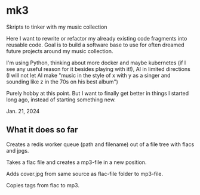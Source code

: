 # mk3
Skripts to tinker with my music collection

Here I want to rewrite or refactor my already existing code fragments into reusable code. Goal is to build a software base to use for often dreamed future projects around my music collection.

I'm using Python, thinking about more docker and maybe kubernetes (if I see any useful reason for it besides playing with it!), AI in limited directions (I will not let AI make "music in the style of x with y as a singer and sounding like z in the 70s on his best album")

Purely hobby at this point. But I want to finally get better in things I started long ago, instead of starting something new. 

Jan. 21, 2024

 ## What it does so far

Creates a redis worker queue (path and filename) out of a file tree with flacs and jpgs.

Takes a flac file and creates a mp3-file in a new position.

Adds cover.jpg from same source as flac-file folder to mp3-file.

Copies tags from flac to mp3.

